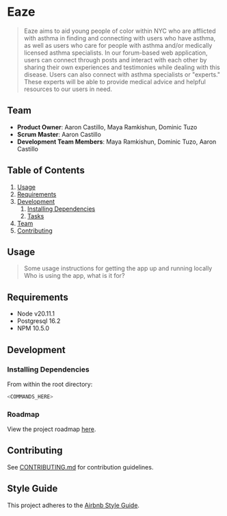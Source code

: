 # Eaze

> Eaze aims to aid young people of color within NYC who are afflicted with asthma in finding and connecting with users who have asthma, as well as users who care for people with asthma and/or medically licensed asthma specialists. In our forum-based web application, users can connect through posts and interact with each other by sharing their own experiences and testimonies while dealing with this disease. Users can also connect with asthma specialists or "experts." These experts will be able to provide medical advice and helpful resources to our users in need.

## Team

- **Product Owner**: Aaron Castillo, Maya Ramkishun, Dominic Tuzo
- **Scrum Master**: Aaron Castillo
- **Development Team Members**: Maya Ramkishun, Dominic Tuzo, Aaron Castillo

## Table of Contents

1. [Usage](#Usage)
1. [Requirements](#requirements)
1. [Development](#development)
   1. [Installing Dependencies](#installing-dependencies)
   1. [Tasks](#tasks)
1. [Team](#team)
1. [Contributing](#contributing)

## Usage

> Some usage instructions for getting the app up and running locally
> Who is using the app, what is it for?

## Requirements

- Node v20.11.1
- Postgresql 16.2
- NPM 10.5.0

## Development

### Installing Dependencies

From within the root directory:

```sh
<COMMANDS_HERE>
```

### Roadmap

View the project roadmap [here](https://github.com/orgs/Wheeze-Watchers/projects/1).

## Contributing

See [CONTRIBUTING.md](CONTRIBUTING.md) for contribution guidelines.

## Style Guide

This project adheres to the [Airbnb Style Guide](https://github.com/airbnb/javascript).
